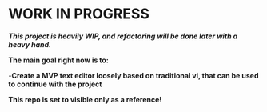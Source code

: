 # WORK IN PROGRESS #
***This project is heavily WIP, and refactoring will be done later with a heavy hand.***

**The main goal right now is to:**

-**Create a MVP text editor loosely based on traditional vi, that can be used to continue with the project**

**This repo is set to visible only as a reference!**
